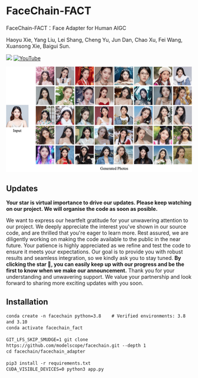 # FaceChain-FACT
FaceChain-FACT：Face Adapter for Human AIGC

Haoyu Xie, Yang Liu, Lei Shang, Cheng Yu, Jun Dan, Chao Xu, Fei Wang, Xuansong Xie, Baigui Sun.

<a href='https://facechain-fact.github.io/'><img src='https://img.shields.io/badge/Project-Page-Green'></a>  [![YouTube](https://badges.aleen42.com/src/youtube.svg)](https://youtu.be/DHqEl0qwi-M?si=y6VpInXdhIX0HpbI)

![Teaser Image](fact_cover.png "Teaser")

## Updates
**Your star is virtual importance to drive our updates. Please keep watching on our project. We will organise the code as soon as posible.** 

We want to express our heartfelt gratitude for your unwavering attention to our project. We deeply appreciate the interest you've shown in our source code, and are thrilled that you're eager to learn more.
Rest assured, we are diligently working on making the code available to the public in the near future. Your patience is highly appreciated as we refine and test the code to ensure it meets your expectations.
Our goal is to provide you with robust results and seamless integration, so we kindly ask you to stay tuned. **By clicking the star 🌟, you can easily keep up with our progress and be the first to know when we make our announcement.**
Thank you for your understanding and unwavering support. We value your partnership and look forward to sharing more exciting updates with you soon.


## Installation

```shell
conda create -n facechain python=3.8    # Verified environments: 3.8 and 3.10
conda activate facechain_fact

GIT_LFS_SKIP_SMUDGE=1 git clone https://github.com/modelscope/facechain.git --depth 1
cd facechain/facechain_adapter

pip3 install -r requirements.txt
CUDA_VISIBLE_DEVICES=0 python3 app.py
```


